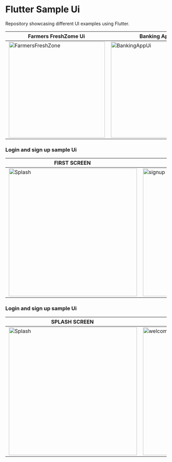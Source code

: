 

# Flutter Sample Ui

Repository showcasing different UI examples using Flutter.


| Farmers FreshZome  Ui |Banking App ui |Expansion Tile Card |
|----------|----------|----------|
|<img align="right" alt="FarmersFreshZone" width="300" width="300" src="https://github.com/shihabksaleem/flutter-ui/blob/master/screenshots/farmers_fresh_zone/github%20500.gif">|<img align="right" alt="BankingAppUi" width="300" width="300" src="https://github.com/shihabksaleem/flutter-ui/blob/master/assets/routesAssets/banking_app_gif.gif?raw=true">|<img align="right" alt="ExpansionTileCardWithLottie" width="300" width="300" src="https://github.com/shihabksaleem/flutter-ui/blob/master/assets/routesAssets/expansion_tile_with_lottie.gif?raw=true">|

### Login and sign up sample  Ui
| FIRST SCREEN | SECOND SCREEN | REWARDS SCREEN | PROFILE SCREEN |
|----------|----------|----------|----------|
|  <img align="right" alt="Splash" width="400" src="https://user-images.githubusercontent.com/75658401/214612526-fb2bd0ad-3278-466c-955e-beb0ae5c5710.jpg">   |  <img align="right" alt="signup" width="400" src="https://user-images.githubusercontent.com/75658401/214612547-01de4568-a202-4f5b-b438-5b80f3e4802d.jpg">   |  <img align="right" alt="login" width="400" src="https://user-images.githubusercontent.com/75658401/214612541-bfb6e04a-2618-4a64-9221-6b6793b4ec95.jpg"> |  <img align="right" alt="welcome" width="400" src="https://user-images.githubusercontent.com/75658401/214612536-67783fd1-f302-48d8-85f3-cccbcd1c2e9e.jpg">  |

### Login and sign up sample  Ui
| SPLASH SCREEN | LOGIN PAGE | HOME PAGE | VIDEO |
|----------|----------|----------|----------|
|  <img align="right" alt="Splash" width="400" src="https://user-images.githubusercontent.com/75658401/212923725-fdb32f9c-a219-4c2c-9d5d-ecf47a6bb606.jpg">   |  <img align="right" alt="welcome" width="400" src="https://user-images.githubusercontent.com/75658401/212923740-778fa9ae-8377-430e-a864-deca1dab0937.jpg">   |  <img align="right" alt="login" width="400" src="https://user-images.githubusercontent.com/75658401/212924454-a97e8726-8340-4fdc-b318-5ac745fb005e.jpg"> |  <img align="right" alt="signup" width="400" src="https://user-images.githubusercontent.com/75658401/212923766-c5b70058-eba9-46ae-afcc-444aa2dde8be.jpg">  |





 

